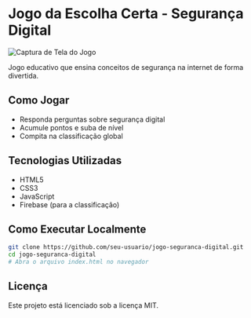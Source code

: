 # Jogo da Escolha Certa - Segurança Digital

![Captura de Tela do Jogo](screenshot.png)

Jogo educativo que ensina conceitos de segurança na internet de forma divertida.

## Como Jogar

- Responda perguntas sobre segurança digital
- Acumule pontos e suba de nível
- Compita na classificação global

## Tecnologias Utilizadas

- HTML5
- CSS3
- JavaScript
- Firebase (para a classificação)

## Como Executar Localmente

```bash
git clone https://github.com/seu-usuario/jogo-seguranca-digital.git
cd jogo-seguranca-digital
# Abra o arquivo index.html no navegador
```

## Licença

Este projeto está licenciado sob a licença MIT.
